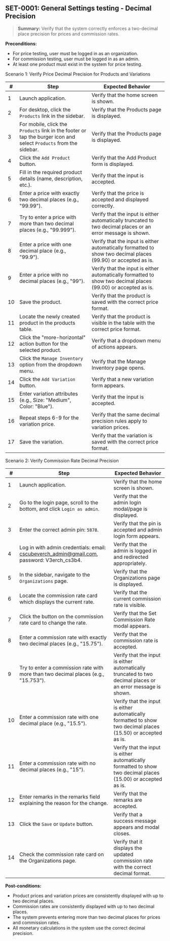 ## **SET-0001:** General Settings testing - Decimal Precision

> **Summary:** Verify that the system correctly enforces a two-decimal place precision for prices and commission rates.

**Preconditions:**

- For price testing, user must be logged in as an organization.
- For commission testing, user must be logged in as an admin.
- At least one product must exist in the system for price testing.

Scenario 1: Verify Price Decimal Precision for Products and Variations

| #   | Step                                                                                                               | Expected Behavior                                                                                             |
| --- | ------------------------------------------------------------------------------------------------------------------ | ------------------------------------------------------------------------------------------------------------- |
| 1   | Launch application.                                                                                                | Verify that the home screen is shown.                                                                         |
| 2   | For desktop, click the `Products` link in the sidebar.                                                             | Verify that the Products page is displayed.                                                                   |
| 3   | For mobile, click the `Products` link in the footer or tap the burger icon and select `Products` from the sidebar. | Verify that the Products page is displayed.                                                                   |
| 4   | Click the `Add Product` button.                                                                                    | Verify that the Add Product form is displayed.                                                                |
| 5   | Fill in the required product details (name, description, etc.).                                                    | Verify that the input is accepted.                                                                            |
| 6   | Enter a price with exactly two decimal places (e.g., "99.99").                                                     | Verify that the price is accepted and displayed correctly.                                                    |
| 7   | Try to enter a price with more than two decimal places (e.g., "99.999").                                           | Verify that the input is either automatically truncated to two decimal places or an error message is shown.   |
| 8   | Enter a price with one decimal place (e.g., "99.9").                                                               | Verify that the input is either automatically formatted to show two decimal places (99.90) or accepted as is. |
| 9   | Enter a price with no decimal places (e.g., "99").                                                                 | Verify that the input is either automatically formatted to show two decimal places (99.00) or accepted as is. |
| 10  | Save the product.                                                                                                  | Verify that the product is saved with the correct price format.                                               |
| 11  | Locate the newly created product in the products table.                                                            | Verify that the product is visible in the table with the correct price format.                                |
| 12  | Click the "more-horizontal" action button for the selected product.                                                | Verify that a dropdown menu of actions appears.                                                               |
| 13  | Click the `Manage Inventory` option from the dropdown menu.                                                        | Verify that the Manage Inventory page opens.                                                                  |
| 14  | Click the `Add Variation` button.                                                                                  | Verify that a new variation form appears.                                                                     |
| 15  | Enter variation attributes (e.g., Size: "Medium", Color: "Blue").                                                  | Verify that the input is accepted.                                                                            |
| 16  | Repeat steps 6-9 for the variation price.                                                                          | Verify that the same decimal precision rules apply to variation prices.                                       |
| 17  | Save the variation.                                                                                                | Verify that the variation is saved with the correct price format.                                             |

Scenario 2: Verify Commission Rate Decimal Precision

| #   | Step                                                                                       | Expected Behavior                                                                                             |
| --- | ------------------------------------------------------------------------------------------ | ------------------------------------------------------------------------------------------------------------- |
| 1   | Launch application.                                                                        | Verify that the home screen is shown.                                                                         |
| 2   | Go to the login page, scroll to the bottom, and click `Login as admin`.                    | Verify that the admin login modal/page is displayed.                                                          |
| 3   | Enter the correct admin pin: `5878`.                                                       | Verify that the pin is accepted and admin login form appears.                                                 |
| 4   | Log in with admin credentials: email: cscubeverch_admin@gmail.com, password: V3erch_cs3b4. | Verify that the admin is logged in and redirected appropriately.                                              |
| 5   | In the sidebar, navigate to the `Organizations` page.                                      | Verify that the Organizations page is displayed.                                                              |
| 6   | Locate the commission rate card which displays the current rate.                           | Verify that the current commission rate is visible.                                                           |
| 7   | Click the button on the commission rate card to change the rate.                           | Verify that the Set Commission Rate modal appears.                                                            |
| 8   | Enter a commission rate with exactly two decimal places (e.g., "15.75").                   | Verify that the commission rate is accepted.                                                                  |
| 9   | Try to enter a commission rate with more than two decimal places (e.g., "15.753").         | Verify that the input is either automatically truncated to two decimal places or an error message is shown.   |
| 10  | Enter a commission rate with one decimal place (e.g., "15.5").                             | Verify that the input is either automatically formatted to show two decimal places (15.50) or accepted as is. |
| 11  | Enter a commission rate with no decimal places (e.g., "15").                               | Verify that the input is either automatically formatted to show two decimal places (15.00) or accepted as is. |
| 12  | Enter remarks in the remarks field explaining the reason for the change.                   | Verify that the remarks are accepted.                                                                         |
| 13  | Click the `Save` or `Update` button.                                                       | Verify that a success message appears and modal closes.                                                       |
| 14  | Check the commission rate card on the Organizations page.                                  | Verify that it displays the updated commission rate with the correct decimal format.                          |

**Post-conditions:**

- Product prices and variation prices are consistently displayed with up to two decimal places.
- Commission rates are consistently displayed with up to two decimal places.
- The system prevents entering more than two decimal places for prices and commission rates.
- All monetary calculations in the system use the correct decimal precision.
